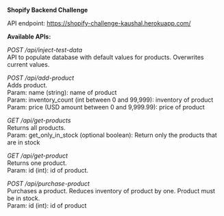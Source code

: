**Shopify Backend Challenge**

API endpoint: https://shopify-challenge-kaushal.herokuapp.com/

**Available APIs:**

_POST /api/inject-test-data_
\
API to populate database with default values for products. Overwrites current values.

_POST /api/add-product_
\
Adds product.
\
Param: name (string): name of product
\
Param: inventory_count (int between 0 and 99,999): inventory of product
\
Param: price (USD amount between 0 and 9,999.99): price of product

_GET /api/get-products_
\
Returns all products.
\
Param: get_only_in_stock (optional boolean): Return only the products that are in stock

_GET /api/get-product_
\
Returns one product.
\
Param: id (int): id of product.

_POST /api/purchase-product_
\
Purchases a product. Reduces inventory of product by one. Product must be in stock.
\
Param: id (int): id of product
